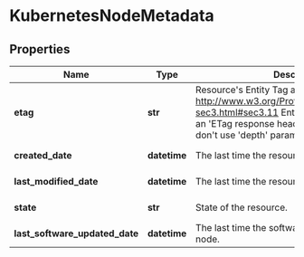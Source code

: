# KubernetesNodeMetadata

## Properties
| Name | Type | Description | Notes |
| ------------ | ------------- | ------------- | ------------- |
| **etag** | **str** | Resource&#39;s Entity Tag as defined in http://www.w3.org/Protocols/rfc2616/rfc2616-sec3.html#sec3.11  Entity Tag is also added as an &#39;ETag response header to requests which don&#39;t use &#39;depth&#39; parameter.  | [optional] [readonly]  |
| **created_date** | **datetime** | The last time the resource was created. | [optional] [readonly]  |
| **last_modified_date** | **datetime** | The last time the resource was modified. | [optional] [readonly]  |
| **state** | **str** | State of the resource. | [optional] [readonly]  |
| **last_software_updated_date** | **datetime** | The last time the software was updated on the node. | [optional] [readonly]  |


